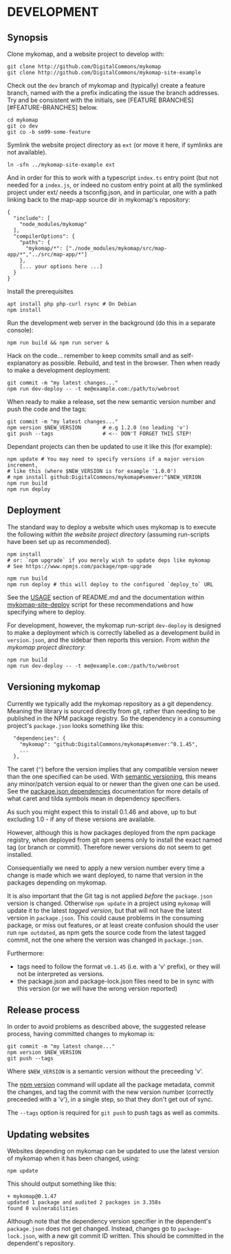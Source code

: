 # DEVELOPMENT

## Synopsis

Clone mykomap, and a website project to develop with:

    git clone http://github.com/DigitalCommons/mykomap
    git clone http://github.com/DigitalCommons/mykomap-site-example

Check out the `dev` branch of mykomap and (typically) create a feature
branch, named with the a prefix indicating the issue the branch
addresses. Try and be consistent with the initials, see [FEATURE
BRANCHES][#FEATURE-BRANCHES] below.

	cd mykomap
	git co dev
	git co -b sm99-some-feature
	
Symlink the website project directory as `ext` (or move it here, if
symlinks are not available).

	ln -sfn ../mykomap-site-example ext

And in order for this to work with a typescript `index.ts` entry point
(but not needed for a `index.js`, or indeed no custom entry point at
all) the symlinked project under ext/ needs a tsconfig.json, and in
particular, one with a path linking back to the map-app source dir in
mykomap's repository:
    
    {
      "include": [
        "node_modules/mykomap"
      ],
      "compilerOptions": {
        "paths": {
          "mykomap/*": ["./node_modules/mykomap/src/map-app/*","../src/map-app/*"]
        },
        [... your options here ...]
      }
    }


Install the prerequisites

	apt install php php-curl rsync # On Debian
	npm install
	
Run the development web server in the background (do this in a separate console):

    npm run build && npm run server &

Hack on the code... remember to keep commits small and as
self-explanatory as possible. Rebuild, and test in the browser. Then
when ready to make a development deployment:

    git commit -m "my latest changes..."
	npm run dev-deploy -- -t me@example.com:/path/to/webroot 

When ready to make a release, set the new semantic version number and
push the code and the tags:

    git commit -m "my latest changes..."
	npm version $NEW_VERSION       # e.g 1.2.0 (no leading 'v')
	git push --tags                # <-- DON'T FORGET THIS STEP!

Dependant projects can then be updated to use it like this (for
example):

    npm update # You may need to specify versions if a major version increment,
    # like this (where $NEW_VERSION is for example '1.0.0')
    # npm install github:DigitalCommons/mykomap#semver:^$NEW_VERION 
    npm run build
	npm run deploy


## Deployment

The standard way to deploy a website which uses mykomap is to execute
the following *within the website project directory* (assuming
run-scripts have been set up as recommended).

    npm install
	# or: `npm upgrade` if you merely wish to update deps like mykomap
	# See https://www.npmjs.com/package/npm-upgrade
	
	npm run build
	npm run deploy # this will deploy to the configured `deploy_to` URL

See the [USAGE](README.md#USAGE) section of README.md and the
documentation within [mykomap-site-deploy][] script for these
recommendations and how specifying where to deploy.

For development, however, the mykomap run-script `dev-deploy` is
designed to make a deployment which is correctly labelled as a
development build in `version.json`, and the sidebar then reports this
version.  From *within the mykomap project directory*:

    npm run build
	npm run dev-deploy -- -t me@example.com:/path/to/webroot 


## Versioning mykomap

Currently we typically add the mykomap repository as a git
dependency. Meaning the library is sourced directly from git, rather
than needing to be published in the NPM package registry. So the
dependency in a consuming project's `package.json` looks something
like this:

	  "dependencies": {
		"mykomap": "github:DigitalCommons/mykomap#semver:^0.1.45",
		...
	  },

The caret (`^`) before the version implies that any compatible version
newer than the one specified can be used. With [semantic
versioning][semver], this means any minor/patch version equal to or
newer than the given one can be used.  See the [package.json
dependencies][dependencies] documentation for more details of what
caret and tilda symbols mean in dependency specifiers.

As such you might expect this to install 0.1.46 and above, up to but
excluding 1.0 - if any of these versions are available.

However, although this is how packages deployed from the npm package
registry, when deployed from git npm seems only to install the exact
named tag (or branch or commit). Therefore newer versions do not seem
to get installed.

Consequentially we need to apply a new version number every time a
change is made which we want deployed, to name that version in the
packages depending on mykomap.

It is also important that the Git tag is not applied *before* the
`package.json` version is changed. Otherwise `npm update` in a project
using `mykomap` will update it to the latest *tagged version*, but
that will not have the latest version in `package.json`. This could
cause problems in the consuming package, or miss out features, or at
least create confusion should the user run `npm outdated`, as npm gets
the source code from the latest tagged commit, not the one where the
version was changed in `package.json`.

Furthermore: 
- tags need to follow the format `v0.1.45` (i.e. with a 'v'
  prefix), or they will not be interpreted as versions.
- the package.json and package-lock.json files need to be in sync with
  this version (or we will have the wrong version reported)

## Release process

In order to avoid problems as described above, the suggested release
process, having committed changes to mykomap is:

    git commit -m "my latest change..."
	npm version $NEW_VERSION
	git push --tags
	
Where `$NEW_VERSION` is a semantic version without the preceeding 'v'.

The [npm version][version] command will update all the package
metadata, commit the changes, and tag the commit with the new version
number (correctly preceeded with a 'v'), in a single step, so that
they don't get out of sync.

The `--tags` option is required for `git push` to push tags as well as
commits.

## Updating websites

Websites depending on mykomap can be updated to use the latest version
of mykomap when it has been changed, using:

    npm update
	
This should output something like this:

    + mykomap@0.1.47
    updated 1 package and audited 2 packages in 3.358s
    found 0 vulnerabilities

Although note that the dependency version specifier in the dependent's
`package.json` does not get changed. Instead, changes go to
`package-lock.json`, with a new git commit ID written. This should be
committed in the dependent's repository.

[version]: https://docs.npmjs.com/cli-commands/version.html
[semver]: https://docs.npmjs.com/about-semantic-versioning
[dependencies]: https://docs.npmjs.com/configuring-npm/package-json#dependencies
[mykomap-site-deploy]: ./bin/mykomap-site-deploy
